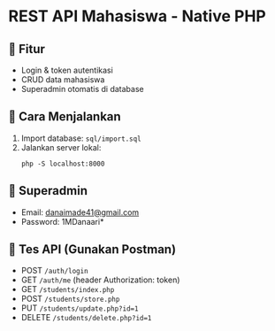 # REST API Mahasiswa - Native PHP

## 📌 Fitur
- Login & token autentikasi
- CRUD data mahasiswa
- Superadmin otomatis di database

## 🚀 Cara Menjalankan
1. Import database: `sql/import.sql`
2. Jalankan server lokal:
   ```
   php -S localhost:8000
   ```

## 🔑 Superadmin
- Email: danaimade41@gmail.com
- Password: 1MDanaari*

## 🧪 Tes API (Gunakan Postman)
- POST `/auth/login`
- GET `/auth/me` (header Authorization: token)
- GET `/students/index.php`
- POST `/students/store.php`
- PUT `/students/update.php?id=1`
- DELETE `/students/delete.php?id=1`
